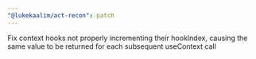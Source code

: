 ```yaml
---
"@lukekaalim/act-recon": patch
---
```


Fix context hooks not properly incrementing their hookIndex, causing the same value to be returned for each subsequent useContext call

